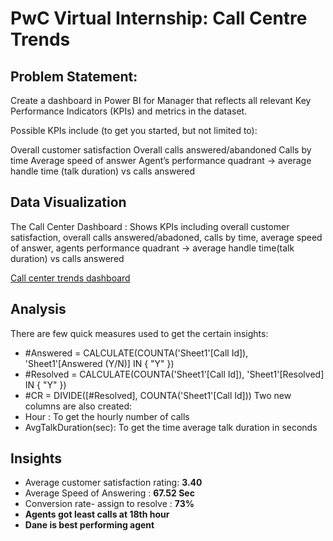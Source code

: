 # PwC Virtual Internship: Call Centre Trends

## Problem Statement:
Create a dashboard in Power BI for Manager that reflects all relevant Key Performance Indicators (KPIs) and metrics in the dataset.

Possible KPIs include (to get you started, but not limited to):

Overall customer satisfaction
Overall calls answered/abandoned
Calls by time
Average speed of answer
Agent’s performance quadrant -> average handle time (talk duration) vs calls answered

## Data Visualization
The Call Center Dashboard : Shows KPIs including overall customer satisfaction, overall calls answered/abadoned, calls by time, average speed of answer, agents performance quadrant -> average handle time(talk duration) vs calls answered

[Call center trends dashboard](https://app.powerbi.com/reportEmbed?reportId=ecf91857-9f21-439e-a1f7-f4bfdb1c55c1&autoAuth=true&ctid=18ad1c71-54c7-423e-bef1-c92c52084505)

## Analysis
There are few quick measures used to get the certain insights:

- #Answered =  CALCULATE(COUNTA('Sheet1'[Call Id]), 'Sheet1'[Answered (Y/N)] IN { "Y" })
- #Resolved = CALCULATE(COUNTA('Sheet1'[Call Id]), 'Sheet1'[Resolved] IN { "Y" })
- #CR = DIVIDE([#Resolved], COUNTA('Sheet1'[Call Id]))
Two new columns are also created:
- Hour : To get the hourly number of calls
- AvgTalkDuration(sec): To get the time average talk duration in seconds 

## Insights
- Average customer satisfaction rating: **3.40**
- Average Speed of Answering          : **67.52 Sec**
- Conversion rate- assign to resolve  : **73%**
- **Agents got least calls at 18th hour**
- **Dane is best performing agent**

